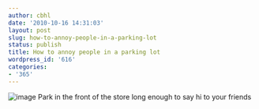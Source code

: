 ```yaml
---
author: cbhl
date: '2010-10-16 14:31:03'
layout: post
slug: how-to-annoy-people-in-a-parking-lot
status: publish
title: How to annoy people in a parking lot
wordpress_id: '616'
categories:
- '365'
---
```


![image](http://blog.azuresky.ca/blog/wp-content/uploads/2010/10/wpid-IMG_20101016_133029.jpg)
Park in the front of the store long enough to say hi to your friends
